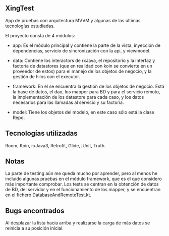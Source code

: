 ## XingTest

App de pruebas con arquitectura MVVM y algunas de las últimas tecnologías estudiadas.

El proyecto consta de 4 módulos:
- app: Es el módulo principal y contiene la parte de la vista, inyección de dependencias, servicio de sincronización con la api, y viewmodel.

- data: Contiene los interactors de rxJava, el repositorio y la interfaz y factoría de datastores (que en realidad con koin se convierte en un proveedor de estos) para el manejo de los objetos de negocio, y la gestión de hilos con el executor.

- framework: En él se encuentra la gestión de los objetos de negocio. Está la base de datos, el dao, los mapper para BD y para el servicio remoto, la implementación de los datastore para cada caso, y los datos necesarios para las llamadas al servicio y su factoría.

- model: Tiene los objetos del modelo, en este caso sólo está la clase Repo.


## Tecnologías utilizadas
Room, Koin, rxJava3, Retrofit, Glide, jUnit, Truth.


## Notas
La parte de testing aún me queda mucho por aprender, pero al menos he incluído algunas pruebas en el módulo framework, que es el que considero más importante comprobar. Los tests se centran en la obtención de datos de BD, del servidor y en el funcionamiento de los mapper, y se encuentran en el fichero DatabaseAndRemoteTest.kt.


## Bugs encontrados
Al desplazar la lista hacia arriba y realizarse la carga de más datos se reinicia a su posición inicial.

